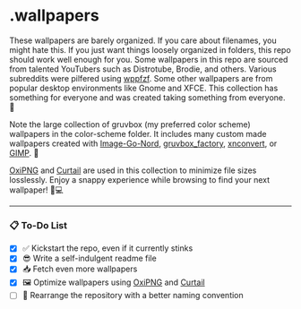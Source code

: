 # .wallpapers

These wallpapers are barely organized. If you care about filenames, you might hate this. If you just want things loosely organized in folders, this repo should work well enough for you. Some wallpapers in this repo are sourced from talented YouTubers such as Distrotube, Brodie, and others. Various subreddits were pilfered using [wppfzf](https://github.com/channel-42/wppfzf). Some other wallpapers are from popular desktop environments like Gnome and XFCE. This collection has something for everyone and was created taking something from everyone. 🥷

Note the large collection of gruvbox (my preferred color scheme) wallpapers in the color-scheme folder. It includes many custom made wallpapers created with [Image-Go-Nord](https://ign.schroedinger-hat.org/), [gruvbox_factory](https://github.com/paulopacitti/gruvbox-factory), [xnconvert](https://www.xnview.com/en/xnconvert/), or [GIMP](https://www.gimp.org/). 🎨

[OxiPNG](https://github.com/shssoichiro/oxipng) and [Curtail](https://github.com/Huluti/Curtail) are used in this collection to minimize file sizes losslessly. Enjoy a snappy experience while browsing to find your next wallpaper! 📱💻 

****
### 📋 To-Do List

- [x] ✅ Kickstart the repo, even if it currently stinks
- [x] 😎 Write a self-indulgent readme file
- [x] 📥 Fetch even more wallpapers
- [x] 🖼️ Optimize wallpapers using [OxiPNG](https://github.com/shssoichiro/oxipng) and [Curtail](https://github.com/Huluti/Curtail)
- [ ] 🔄 Rearrange the repository with a better naming convention
